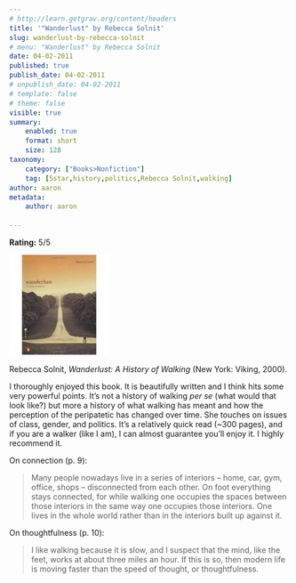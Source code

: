```yaml
---
# http://learn.getgrav.org/content/headers
title: '"Wanderlust" by Rebecca Solnit'
slug: wanderlust-by-rebecca-solnit
# menu: "Wanderlust" by Rebecca Solnit
date: 04-02-2011
published: true
publish_date: 04-02-2011
# unpublish_date: 04-02-2011
# template: false
# theme: false
visible: true
summary:
    enabled: true
    format: short
    size: 128
taxonomy:
    category: ["Books>Nonfiction"]
    tag: [5star,history,politics,Rebecca Solnit,walking]
author: aaron
metadata:
    author: aaron

---
```


**Rating:** 5/5

![](cover12.jpg "Wanderlust")

Rebecca Solnit, *Wanderlust: A History of Walking* (New York: Viking, 2000).

I thoroughly enjoyed this book. It is beautifully written and I think hits some very powerful points. It’s not a history of walking *per se* (what would that look like?) but more a history of what walking has meant and how the perception of the peripatetic has changed over time. She touches on issues of class, gender, and politics. It’s a relatively quick read (~300 pages), and if you are a walker (like I am), I can almost guarantee you’ll enjoy it. I highly recommend it.

On connection (p. 9):

> Many people nowadays live in a series of interiors – home, car, gym, office, shops – disconnected from each other. On foot everything stays connected, for while walking one occupies the spaces between those interiors in the same way one occupies those interiors. One lives in the whole world rather than in the interiors built up against it.

On thoughtfulness (p. 10):

> I like walking because it is slow, and I suspect that the mind, like the feet, works at about three miles an hour. If this is so, then modern life is moving faster than the speed of thought, or thoughtfulness.


